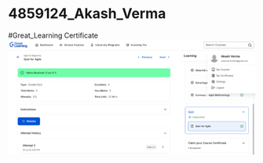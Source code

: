 # 4859124_Akash_Verma

 #Great_Learning Certificate
![Screenshot Agile](https://github.com/akash2479/4859124_Akash_Verma/blob/main/Screenshot%202025-07-20%20150412.png)
